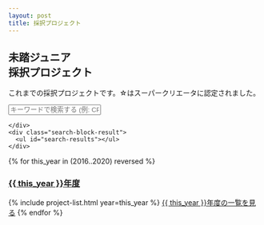 ```yaml
---
layout: post
title: 採択プロジェクト
---
```


<div class="projects">
  <h2>未踏ジュニア<br class="ph">採択プロジェクト</h2>
  <p>
    これまでの採択プロジェクトです。☆はスーパークリエータに認定されました。
  </p>

  <!-- Project Search -->
  <div class="search-position">
    <div class="search-block">
      <div class="search-block-input">
        <span class="search-icon"></span>
      </div>
      <input class="search-input" type="text" name="" value="" placeholder="キーワードで検索する (例: CPU, LINE, 言語)" id="search-input">

    </div>
    <div class="search-block-result">
      <ul id="search-results"></ul>
    </div>
  </div>

  <script src="/assets/js/simple-jekyll-search.js"></script>
  <script>
   SimpleJekyllSearch({
     searchInput:          document.getElementById('search-input'),
     resultsContainer:     document.getElementById('search-results'),
     json:                 '/search.json',
     searchResultTemplate: '<li><img class="lazyload" data-src="{{ site.url}}{icon}" style="border-radius: 4px;" width="50" loading="lazy"> <a href="{url}">{title}</a></li>'
   });
  </script>
  <!-- Project Search -->

  {% for this_year in (2016..2020) reversed %}
    <a href="/projects/{{ this_year }}"><h3>{{ this_year }}年度</h3></a>
    {% include project-list.html year=this_year %}
    <a href="/projects/{{ this_year }}" class="button">{{ this_year }}年度の一覧を見る</a>
  {% endfor %}
</div>
